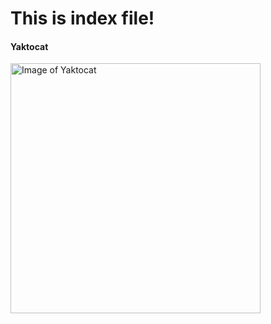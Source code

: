 # This is index file!

#### Yaktocat
<img alt="Image of Yaktocat" src=https://octodex.github.com/images/yaktocat.png width=400>
